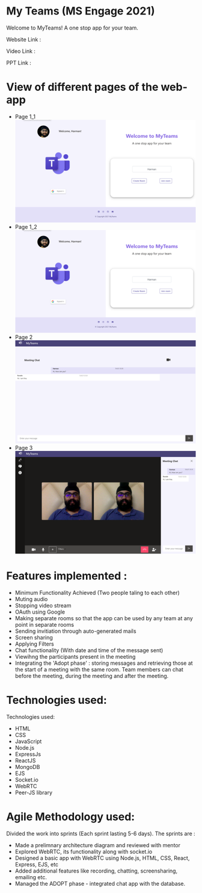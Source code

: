# My Teams (MS Engage 2021)

Welcome to MyTeams! A one stop app for your team.

Website Link : 

Video Link : 

PPT Link :


# View of different pages of the web-app
- Page 1_1 ![IMG](./Page1_1.png)
- Page 1_2 ![IMG](./Page1_1.png)
- Page 2 ![IMG](./Page2.png)
- Page 3 ![IMG](./Page3.png)


# Features implemented :

- Minimum Functionality Achieved (Two people taling to each other)
- Muting audio
- Stopping video stream
- OAuth using Google
- Making separate rooms so that the app can be used by any team at any point in separate rooms
- Sending invitiation through auto-generated mails
- Screen sharing
- Applying Filters
- Chat functionality (With date and time of the message sent)
- Viewihng the participants present in the meeting
- Integrating the 'Adopt phase' : storing messages and retrieving those at the start of a meeting with the same room. Team members can chat before the meeting, during the meeting and after the meeting.




# Technologies used:
Technologies used:
- HTML
- CSS
- JavaScript
- Node.js
- ExpressJs
- ReactJS
- MongoDB
- EJS 
- Socket.io
- WebRTC
- Peer-JS library



# Agile Methodology used:
Divided the work into sprints (Each sprint lasting 5-6 days). The sprints are :
- Made a prelimnary architecture diagram and reviewed with mentor
- Explored WebRTC, its functionality along with socket.io
- Designed a basic app with WebRTC using Node.js, HTML, CSS, React, Express, EJS, etc
- Added additional features like recording, chatting, screensharing, emailing etc.
- Managed the ADOPT phase - integrated chat app with the database.







